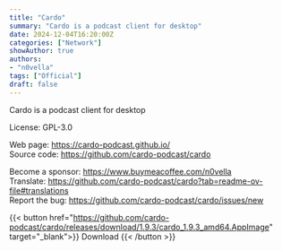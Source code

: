 ```yaml
---
title: "Cardo"
summary: "Cardo is a podcast client for desktop"
date: 2024-12-04T16:20:00Z
categories: ["Network"]
showAuthor: true
authors:
- "n0vella"
tags: ["Official"]
draft: false
---
```


Cardo is a podcast client for desktop

License: GPL-3.0 

Web page: <https://cardo-podcast.github.io/>  
Source code: <https://github.com/cardo-podcast/cardo>

Become a sponsor: <https://www.buymeacoffee.com/n0vella>  
Translate: <https://github.com/cardo-podcast/cardo?tab=readme-ov-file#translations>  
Report the bug: <https://github.com/cardo-podcast/cardo/issues/new>  

{{< button href="https://github.com/cardo-podcast/cardo/releases/download/1.9.3/cardo_1.9.3_amd64.AppImage" target="_blank">}}
Download
{{< /button >}}